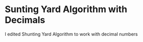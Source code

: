 # Sunting Yard Algorithm with Decimals

I edited Shunting Yard Algorithm to work with decimal numbers